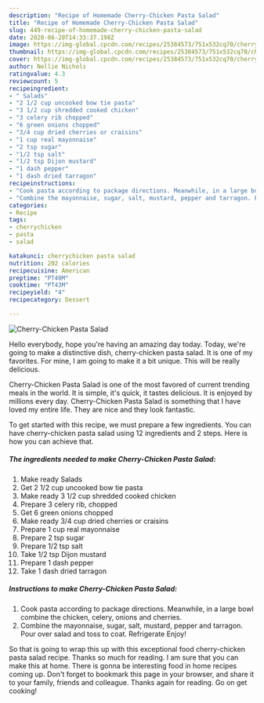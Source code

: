 ```yaml
---
description: "Recipe of Homemade Cherry-Chicken Pasta Salad"
title: "Recipe of Homemade Cherry-Chicken Pasta Salad"
slug: 449-recipe-of-homemade-cherry-chicken-pasta-salad
date: 2020-06-20T14:33:37.198Z
image: https://img-global.cpcdn.com/recipes/25384573/751x532cq70/cherry-chicken-pasta-salad-recipe-main-photo.jpg
thumbnail: https://img-global.cpcdn.com/recipes/25384573/751x532cq70/cherry-chicken-pasta-salad-recipe-main-photo.jpg
cover: https://img-global.cpcdn.com/recipes/25384573/751x532cq70/cherry-chicken-pasta-salad-recipe-main-photo.jpg
author: Nellie Nichols
ratingvalue: 4.3
reviewcount: 5
recipeingredient:
- " Salads"
- "2 1/2 cup uncooked bow tie pasta"
- "3 1/2 cup shredded cooked chicken"
- "3 celery rib chopped"
- "6 green onions chopped"
- "3/4 cup dried cherries or craisins"
- "1 cup real mayonnaise"
- "2 tsp sugar"
- "1/2 tsp salt"
- "1/2 tsp Dijon mustard"
- "1 dash pepper"
- "1 dash dried tarragon"
recipeinstructions:
- "Cook pasta according to package directions. Meanwhile, in a large bowl combine the chicken, celery, onions and cherries."
- "Combine the mayonnaise, sugar, salt, mustard, pepper and tarragon. Pour over salad and toss to coat. Refrigerate Enjoy!"
categories:
- Recipe
tags:
- cherrychicken
- pasta
- salad

katakunci: cherrychicken pasta salad 
nutrition: 202 calories
recipecuisine: American
preptime: "PT40M"
cooktime: "PT43M"
recipeyield: "4"
recipecategory: Dessert

---
```



![Cherry-Chicken Pasta Salad](https://img-global.cpcdn.com/recipes/25384573/751x532cq70/cherry-chicken-pasta-salad-recipe-main-photo.jpg)

Hello everybody, hope you're having an amazing day today. Today, we're going to make a distinctive dish, cherry-chicken pasta salad. It is one of my favorites. For mine, I am going to make it a bit unique. This will be really delicious.

Cherry-Chicken Pasta Salad is one of the most favored of current trending meals in the world. It is simple, it's quick, it tastes delicious. It is enjoyed by millions every day. Cherry-Chicken Pasta Salad is something that I have loved my entire life. They are nice and they look fantastic.




To get started with this recipe, we must prepare a few ingredients. You can have cherry-chicken pasta salad using 12 ingredients and 2 steps. Here is how you can achieve that.

<!--inarticleads1-->

##### The ingredients needed to make Cherry-Chicken Pasta Salad:

1. Make ready  Salads
1. Get 2 1/2 cup uncooked bow tie pasta
1. Make ready 3 1/2 cup shredded cooked chicken
1. Prepare 3 celery rib, chopped
1. Get 6 green onions chopped
1. Make ready 3/4 cup dried cherries or craisins
1. Prepare 1 cup real mayonnaise
1. Prepare 2 tsp sugar
1. Prepare 1/2 tsp salt
1. Take 1/2 tsp Dijon mustard
1. Prepare 1 dash pepper
1. Take 1 dash dried tarragon




<!--inarticleads2-->

##### Instructions to make Cherry-Chicken Pasta Salad:

1. Cook pasta according to package directions. Meanwhile, in a large bowl combine the chicken, celery, onions and cherries.
1. Combine the mayonnaise, sugar, salt, mustard, pepper and tarragon. Pour over salad and toss to coat. Refrigerate Enjoy!




So that is going to wrap this up with this exceptional food cherry-chicken pasta salad recipe. Thanks so much for reading. I am sure that you can make this at home. There is gonna be interesting food in home recipes coming up. Don't forget to bookmark this page in your browser, and share it to your family, friends and colleague. Thanks again for reading. Go on get cooking!
